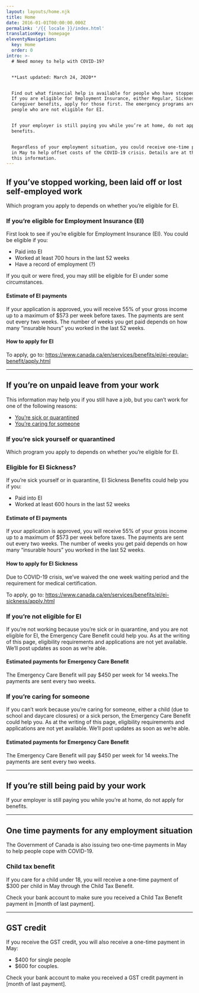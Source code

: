 ```yaml
---
layout: layouts/home.njk
title: Home
date: 2016-01-01T00:00:00.000Z
permalink: '/{{ locale }}/index.html'
translationKey: homepage
eleventyNavigation:
  key: Home
  order: 0
intro: >-
  # Need money to help with COVID-19?


  **Last updated: March 24, 2020**


  Find out what financial help is available for people who have stopped working.
  If you are eligible for Employment Insurance, either Regular, Sickness or
  Caregiver benefits, apply for those first. The emergency programs are for
  people who are not eligible for EI.


  If your employer is still paying you while you’re at home, do not apply for
  benefits.


  Regardless of your employment situation, you could receive one-time payments
  in May to help offset costs of the COVID-19 crisis. Details are at the end of
  this information.
---
```

## If you’ve stopped working, been laid off or lost self-employed work

Which program you apply to depends on whether you’re eligible for EI.

### If you’re eligible for Employment Insurance (EI)

First look to see if you’re eligible for Employment Insurance (EI). You could be eligible if you:

* Paid into EI
* Worked at least 700 hours in the last 52 weeks
* Have a record of employment (?)

If you quit or were fired, you may still be eligible for EI under some circumstances.

#### Estimate of EI payments

If your application is approved, you will receive 55% of your gross income up to a maximum of $573 per week before taxes. The payments are sent out every two weeks. The number of weeks you get paid depends on how many “insurable hours” you worked in the last 52 weeks.

#### How to apply for EI

To apply, go to: <https://www.canada.ca/en/services/benefits/ei/ei-regular-benefit/apply.html>

- - -

## If you’re on unpaid leave from your work

This information may help you if you still have a job, but you can’t work for one of the following reasons:

* [You’re sick or quarantined](#sick-or-quarantined)
* [You’re caring for someone](#caring-for-someone)

### If you’re sick yourself or quarantined

Which program you apply to depends on whether you’re eligible for EI.

### Eligible for EI Sickness?

If you’re sick yourself or in quarantine, EI Sickness Benefits could help you if you:

* Paid into EI
* Worked at least 600 hours in the last 52 weeks

#### Estimate of EI payments

If your application is approved, you will receive 55% of your gross income up to a maximum of $573 per week before taxes. The payments are sent out every two weeks. The number of weeks you get paid depends on how many “insurable hours” you worked in the last 52 weeks.

#### How to apply for EI Sickness

Due to COVID-19 crisis, we’ve waived the one week waiting period and the requirement for medical certification.

To apply, go to: <https://www.canada.ca/en/services/benefits/ei/ei-sickness/apply.html>

### If you’re not eligible for EI

If you’re not working because you’re sick or in quarantine, and you are not eligible for EI, the Emergency Care Benefit could help you. As at the writing of this page, eligibility requirements and applications are not yet available. We’ll post updates as soon as we’re able.

#### Estimated payments for Emergency Care Benefit

The Emergency Care Benefit will pay $450 per week for 14 weeks.The payments are sent every two weeks.

### If you’re caring for someone

If you can’t work because you’re caring for someone, either a child (due to school and daycare closures) or a sick person, the Emergency Care Benefit could help you. As at the writing of this page, eligibility requirements and applications are not yet available. We’ll post updates as soon as we’re able.

#### Estimated payments for Emergency Care Benefit

The Emergency Care Benefit will pay $450 per week for 14 weeks.The payments are sent every two weeks.

- - -

## If you’re still being paid by your work

If your employer is still paying you while you’re at home, do not apply for benefits.

- - -

## One time payments for any employment situation

The Government of Canada is also issuing two one-time payments in May to help people cope with COVID-19.

### Child tax benefit

If you care for a child under 18, you will receive a one-time payment of $300 per child in May through the Child Tax Benefit.

Check your bank account to make sure you received a Child Tax Benefit payment in \[month of last payment].

- - -

## GST credit

If you receive the GST credit, you will also receive a one-time payment in May:

* $400 for single people
* $600 for couples.

Check your bank account to make you received a GST credit payment in \[month of last payment].

</div>

</div>